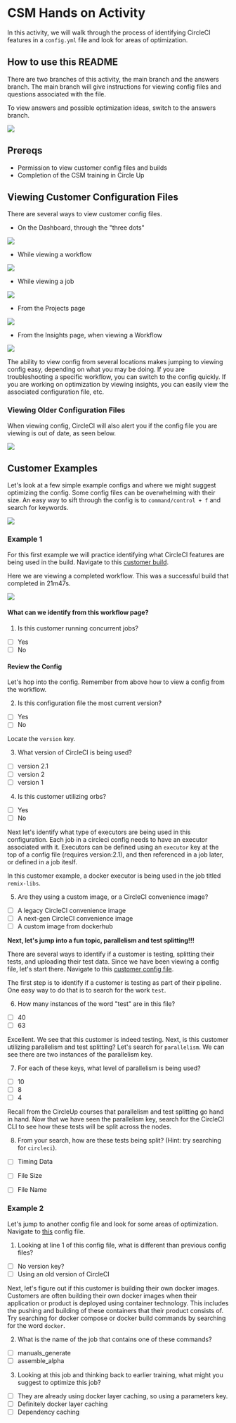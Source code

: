 # CSM Hands on Activity

In this activity, we will walk through the process of identifying CircleCI features in a `config.yml` file and look for areas of optimization. 

## How to use this README

There are two branches of this activity, the main branch and the answers branch. The main branch will give instructions for viewing config files and questions associated with the file. 

To view answers and possible optimization ideas, switch to the answers branch. 

<img src="images/answers.png">

## Prereqs 

- Permission to view customer config files and builds
- Completion of the CSM training in Circle Up 

## Viewing Customer Configuration Files 

There are several ways to view customer config files. 

- On the Dashboard, through the "three dots"

<img src="images/configfrompipeline.png">

- While viewing a workflow

<img src="images/configfromworkflow.png">

- While viewing a job

<img src="images/configfromjob.png">

- From the Projects page

<img src="images/configfromprojects.png">

- From the Insights page, when viewing a Workflow
          
<img src="images/configfrominsights.png">

The ability to view config from several locations makes jumping to viewing config easy, depending on what you may be doing. If you are troubleshooting a specific workflow, you can switch to the config quickly. If you are working on optimization by viewing insights, you can easily view the associated configuration file, etc.

### Viewing Older Configuration Files

When viewing config, CircleCI will also alert you if the config file you are viewing is out of date, as seen below. 

<img src="images/olderconfig.png">

## Customer Examples

Let's look at a few simple example configs and where we might suggest optimizing the config. Some config files can be overwhelming with their size. An easy way to sift through the config is to `command/control + f` and search for keywords.

<img src="images/searchconfig.png">

### Example 1

For this first example we will practice identifying what CircleCI features are being used in the build. Navigate to this [customer build](https://app.circleci.com/pipelines/github/ethereum/remix-project/6479/workflows/6951972b-3edf-47ee-9345-45dce4d2f9a6). 

Here we are viewing a completed workflow. This was a successful build that completed in 21m47s. 

<img src="images/buildallsuccess.png">

#### What can we identify from this workflow page? 

1. Is this customer running concurrent jobs? 

- [ ] Yes
- [ ] No 

#### Review the Config

Let's hop into the config. Remember from above how to view a config from the workflow. 

2. Is this configuration file the most current version? 

- [ ] Yes
- [ ] No

Locate the `version` key. 

3. What version of CircleCI is being used? 

- [ ] version 2.1
- [ ] version 2
- [ ] version 1

4. Is this customer utilizing orbs? 

- [ ] Yes
- [ ] No

Next let's identify what type of executors are being used in this configuration. Each job in a circleci config needs to have an executor associated with it. Executors can be defined using an `executor` key at the top of a config file (requires version:2.1), and then referenced in a job later, or defined in a job iteslf. 

In this customer example, a docker executor is being used in the job titled `remix-libs`. 

5. Are they using a custom image, or a CircleCI convenience image? 

- [ ] A legacy CircleCI convenience image
- [ ] A next-gen CircleCI convenience image
- [ ] A custom image from dockerhub

**Next, let's jump into a fun topic, parallelism and test splitting!!!**

There are several ways to identify if a customer is testing, splitting their tests, and uploading their test data. Since we have been viewing a config file, let's start there. Navigate to this [customer config file](https://app.circleci.com/projects/github/maalox/digihaler-flutter/config/?branchName=master&pipelineNumber=12673). 

The first step is to identify if a customer is testing as part of their pipeline. One easy way to do that is to search for the work `test`. 

6. How many instances of the word "test" are in this file? 

- [ ] 40
- [ ] 63

Excellent. We see that this customer is indeed testing. Next, is this customer utilizing parallelism and test splitting? Let's search for `parallelism`. We can see there are two instances of the parallelism key.

7. For each of these keys, what level of parallelism is being used? 

- [ ] 10
- [ ] 8
- [ ] 4

Recall from the CircleUp courses that parallelism and test splitting go hand in hand. Now that we have seen the parallelism key, search for the CircleCI CLI to see how these tests will be split across the nodes. 

8. From your search, how are these tests being split? (Hint: try searching for `circleci`).

- [ ] Timing Data
- [ ] File Size
- [ ] File Name


### Example 2

Let's jump to another config file and look for some areas of optimization. Navigate to [this](https://app.circleci.com/projects/github/mysugr/logbook-android/config/?branchName=develop&pipelineNumber=30890) config file. 

1. Looking at line 1 of this config file, what is different than previous config files? 

- [ ] No version key? 
- [ ] Using an old version of CircleCI

Next, let's figure out if this customer is building their own docker images. Customers are often building their own docker images when their application or product is deployed using container technology. This includes the pushing and building of these containers that their product consists of. Try searching for docker compose or docker build commands by searching for the word `docker`. 

2. What is the name of the job that contains one of these commands? 

- [ ] manuals_generate
- [ ] assemble_alpha

3. Looking at this job and thinking back to earlier training, what might you suggest to optimize this job? 

- [ ] They are already using docker layer caching, so using a parameters key.
- [ ] Definitely docker layer caching
- [ ] Dependency caching
